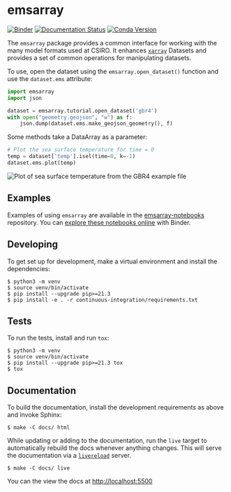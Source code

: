 # emsarray

[![Binder](https://mybinder.org/badge_logo.svg)][emsarray-binder]
[![Documentation Status](https://readthedocs.org/projects/emsarray/badge/?version=latest)](https://emsarray.readthedocs.io/en/latest/?badge=latest)
[![Conda Version](https://img.shields.io/conda/vn/conda-forge/emsarray.svg)](https://anaconda.org/conda-forge/emsarray)

The `emsarray` package provides a common interface
for working with the many model formats used at CSIRO.
It enhances [`xarray`][xarray] Datasets
and provides a set of common operations for manipulating datasets.

To use, open the dataset using the `emsarray.open_dataset()` function
and use the `dataset.ems` attribute:

```python
import emsarray
import json

dataset = emsarray.tutorial.open_dataset('gbr4')
with open("geometry.geojson", "w") as f:
	json.dump(dataset.ems.make_geojson_geometry(), f)
```

Some methods take a DataArray as a parameter:

```python
# Plot the sea surface temperature for time = 0
temp = dataset['temp'].isel(time=0, k=-1)
dataset.ems.plot(temp)
```

![Plot of sea surface temperature from the GBR4 example file](docs/_static/images/gbr4_temp.png)

## Examples

Examples of using `emsarray` are available in the [emsarray-notebooks][emsarray-notebooks] repository.
You can [explore these notebooks online][emsarray-binder] with Binder.


## Developing

To get set up for development, make a virtual environment and install the dependencies:

```shell
$ python3 -m venv
$ source venv/bin/activate
$ pip install --upgrade pip>=21.3
$ pip install -e . -r continuous-integration/requirements.txt
```

## Tests

To run the tests, install and run `tox`:

```shell
$ python3 -m venv
$ source venv/bin/activate
$ pip install --upgrade pip>=21.3 tox
$ tox
```

## Documentation

To build the documentation, install the development requirements as above and invoke Sphinx:

```shell
$ make -C docs/ html
```

While updating or adding to the documentation,
run the `live` target to automatically rebuild the docs whenever anything changes.
This will serve the documentation via a [`livereload`][livereload] server.

```shell
$ make -C docs/ live
```

You can the view the docs at <http://localhost:5500>

[emsarray-notebooks]: https://github.com/csiro-coasts/emsarray-notebooks
[emsarray-binder]: https://mybinder.org/v2/gh/csiro-coasts/emsarray-notebooks/HEAD
[xarray]: https://xarray.pydata.org/
[livereload]: https://livereload.readthedocs.io/en/latest/
